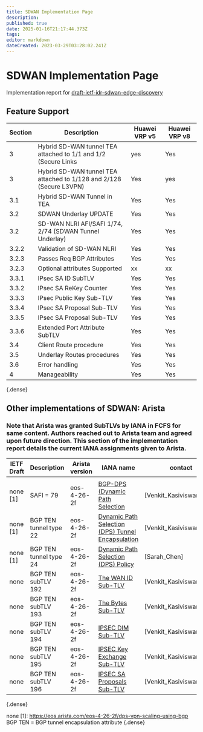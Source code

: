 ```yaml
---
title: SDWAN Implementation Page 
description: 
published: true
date: 2025-01-16T21:17:44.373Z
tags: 
editor: markdown
dateCreated: 2023-03-29T03:28:02.241Z
---
```


# SDWAN Implementation Page 
Implementation report for [draft-ietf-idr-sdwan-edge-discovery](https://datatracker.ietf.org/doc/draft-ietf-idr-sdwan-edge-discovery/)

## Feature Support  

| Section | Description | Huawei VRP v5 | Huawei VRP v8 |  
|---|---|---|---|
|  3  | Hybrid SD-WAN tunnel TEA attached to 1/1 and 1/2 (Secure Links | yes | Yes |
|  3  | Hybrid SD-WAN tunnel TEA attached to 1/128 and 2/128 (Secure L3VPN) | Yes |  yes | 
|  3.1  | Hybrid SD-WAN Tunnel in TEA | Yes | Yes |
|  3.2	| SDWAN Underlay UPDATE	| Yes | Yes |
|  3.2  | SD-WAN NLRI AFI/SAFI 1/74, 2/74  (SDWAN Tunnel Underlay) |  Yes  |  Yes  |
|  3.2.2 | Validation of SD-WAN NLRI | Yes | Yes | 
|  3.2.3 | Passes Req BGP Attributes | Yes | Yes |
|  3.2.3 | Optional attributes Supported | xx | xx | 
|  3.3.1  | IPsec SA ID SubTLV	|  Yes	|  Yes  
|  3.3.2  | IPsec SA ReKey Counter | 	Yes | Yes | 
|  3.3.3  | IPsec Public Key Sub-TLV  | 	Yes | Yes | 
|  3.3.4  | IPsec SA Proposal Sub-TLV	|  Yes	| Yes |
|  3.3.5  | IPsec SA Proposal Sub-TLV	|  Yes	| Yes |
|  3.3.6  | Extended Port Attribute SubTLV | Yes | Yes |
|  3.4    | Client Route procedure  | Yes | Yes | 
|  3.5    | Underlay Routes procedures | Yes | Yes | 
|  3.6    | Error handling             | Yes | Yes | 
|  4      | Manageability              | Yes | Yes |      


{.dense}

## Other implementations of SDWAN: Arista
### Note that Arista was granted SubTLVs by IANA in FCFS for same content.  Authors reached out to Arista team and agreed upon future direction. This section of the implementation report details the current IANA assignments given to Arista.   

| IETF Draft | Description | Arista version | IANA name |  contact | 
|---|---|---|---|---|
  | | | 
| none [1] | SAFI = 79  |  eos-4-26-2f | [BGP-DPS (Dynamic Path Selection](https://www.iana.org/assignments/bgp-tunnel-encapsulation/bgp-tunnel-encapsulation.xhtml#tunnel-types) |	 [Venkit_Kasiviswanathan] | 
| none [1]  | BGP TEN tunnel type 22 | eos-4-26-2f | [Dynamic Path Selection (DPS) Tunnel Encapsulation](https://www.iana.org/assignments/bgp-tunnel-encapsulation/bgp-tunnel-encapsulation.xhtml#tunnel-types) | [Venkit_Kasiviswanathan] | 
| none [1] | BGP TEN tunnel type 24 | eos-4-26-2f |  [Dynamic Path Selection (DPS) Policy](https://www.iana.org/assignments/bgp-tunnel-encapsulation/bgp-tunnel-encapsulation.xhtml#tunnel-types) | [Sarah_Chen] | 
| none  | BGP TEN subTLV 192 | eos-4-26-2f |  [The WAN ID Sub-TLV](https://www.iana.org/assignments/bgp-tunnel-encapsulation/bgp-tunnel-encapsulation.xhtml#tunnel-sub-tlvs) | [Venkit_Kasiviswanathan] | 
| none  | BGP TEN subTLV 193 | eos-4-26-2f | [The Bytes  Sub-TLV]( https://www.iana.org/assignments/bgp-tunnel-encapsulation/bgp-tunnel-encapsulation.xhtml#tunnel-sub-tlvs) | [Venkit_Kasiviswanathan] | 
| none  | BGP TEN subTLV 194 | eos-4-26-2f | [IPSEC DIM  Sub-TLV](https://www.iana.org/assignments/bgp-tunnel-encapsulation/bgp-tunnel-encapsulation.xhtml#tunnel-sub-tlvs) | [Venkit_Kasiviswanathan] | 
| none  | BGP TEN subTLV 195 | eos-4-26-2f | [IPSEC Key Exchange  Sub-TLV](https://www.iana.org/assignments/bgp-tunnel-encapsulation/bgp-tunnel-encapsulation.xhtml#tunnel-sub-tlvs) | [Venkit_Kasiviswanathan] | 
| none  | BGP TEN subTLV 196 | eos-4-26-2f | [IPSEC SA Proposals  Sub-TLV](https://www.iana.org/assignments/bgp-tunnel-encapsulation/bgp-tunnel-encapsulation.xhtml#tunnel-sub-tlvs) | [Venkit_Kasiviswanathan] | 
{.dense}

none [1]: https://eos.arista.com/eos-4-26-2f/dps-vpn-scaling-using-bgp
BGP TEN = BGP tunnel encapsulation attribute 
{.dense}


